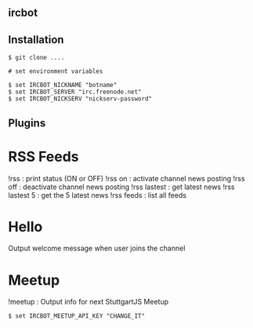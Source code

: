 ircbot
------

Installation
------------

```
$ git clone ....

# set environment variables

$ set IRCBOT_NICKNAME "botname"
$ set IRCBOT_SERVER "irc.freenode.net"
$ set IRCBOT_NICKSERV "nickserv-password"
```

Plugins
-------

RSS Feeds
=========

!rss : print status (ON or OFF) !rss on : activate channel news posting !rss off : deactivate channel news posting !rss lastest : get latest news !rss lastest 5 : get the 5 latest news !rss feeds : list all feeds

Hello
=====

Output welcome message when user joins the channel

Meetup
======

!meetup : Output info for next StuttgartJS Meetup

```
$ set IRCBOT_MEETUP_API_KEY "CHANGE_IT"
```
